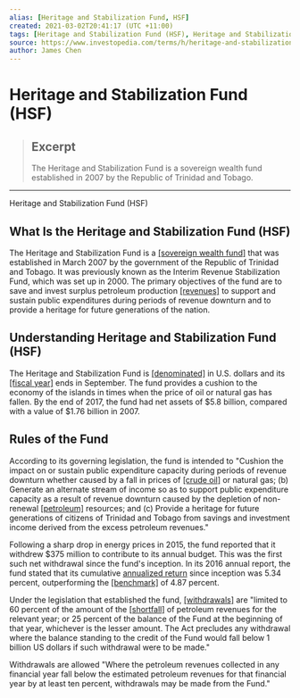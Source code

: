 ```yaml
---
alias: [Heritage and Stabilization Fund, HSF]
created: 2021-03-02T20:41:17 (UTC +11:00)
tags: [Heritage and Stabilization Fund (HSF), Heritage and Stabilization Fund (HSF)]
source: https://www.investopedia.com/terms/h/heritage-and-stabilization-fund.asp
author: James Chen
---
```


# Heritage and Stabilization Fund (HSF)

> ## Excerpt
> The Heritage and Stabilization Fund is a sovereign wealth fund established in 2007 by the Republic of Trinidad and Tobago.

---

Heritage and Stabilization Fund (HSF)
## What Is the Heritage and Stabilization Fund (HSF)

The Heritage and Stabilization Fund is a [[sovereign wealth fund]](https://www.investopedia.com/terms/s/sovereign_wealth_fund.asp) that was established in March 2007 by the government of the Republic of Trinidad and Tobago. It was previously known as the Interim Revenue Stabilization Fund, which was set up in 2000. The primary objectives of the fund are to save and invest surplus petroleum production [[revenues]](https://www.investopedia.com/terms/r/revenue.asp) to support and sustain public expenditures during periods of revenue downturn and to provide a heritage for future generations of the nation.

## Understanding Heritage and Stabilization Fund (HSF)

The Heritage and Stabilization Fund is [[denominated]](https://www.investopedia.com/terms/d/denomination.asp) in U.S. dollars and its [[fiscal year]](https://www.investopedia.com/terms/f/fiscalyear.asp) ends in September. The fund provides a cushion to the economy of the islands in times when the price of oil or natural gas has fallen. By the end of 2017, the fund had net assets of $5.8 billion, compared with a value of $1.76 billion in 2007.

## Rules of the Fund

According to its governing legislation, the fund is intended to "Cushion the impact on or sustain public expenditure capacity during periods of revenue downturn whether caused by a fall in prices of [[crude oil]](https://www.investopedia.com/terms/c/crude-oil.asp) or natural gas; (b) Generate an alternate stream of income so as to support public expenditure capacity as a result of revenue downturn caused by the depletion of non-renewal [[petroleum]](https://www.investopedia.com/terms/p/petroleum.asp) resources; and (c) Provide a heritage for future generations of citizens of Trinidad and Tobago from savings and investment income derived from the excess petroleum revenues."

Following a sharp drop in energy prices in 2015, the fund reported that it withdrew $375 million to contribute to its annual budget. This was the first such net withdrawal since the fund's inception. In its 2016 annual report, the fund stated that its cumulative [annualized return](https://www.investopedia.com/terms/a/annualized-total-return.asp) since inception was 5.34 percent, outperforming the [[benchmark]](https://www.investopedia.com/terms/b/benchmark.asp) of 4.87 percent.

Under the legislation that established the fund, [[withdrawals]](https://www.investopedia.com/terms/w/withdrawal.asp) are "limited to 60 percent of the amount of the [[shortfall]](https://www.investopedia.com/terms/s/shortfall.asp) of petroleum revenues for the relevant year; or 25 percent of the balance of the Fund at the beginning of that year, whichever is the lesser amount. The Act precludes any withdrawal where the balance standing to the credit of the Fund would fall below 1 billion US dollars if such withdrawal were to be made."

Withdrawals are allowed "Where the petroleum revenues collected in any financial year fall below the estimated petroleum revenues for that financial year by at least ten percent, withdrawals may be made from the Fund."

